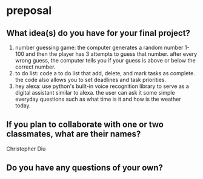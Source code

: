 # preposal

## What idea(s) do you have for your final project?

1. number guessing game: the computer generates a random number 1-100 and then the player has 3 attempts to guess that number. after every wrong guess, the computer tells you if your guess is above or below the correct number.
2. to do list: code a to do list that add, delete, and mark tasks as complete. the code also allows you to set deadlines and task priorities.
3. hey alexa: use python's built-in voice recognition library to serve as a digital assistant similar to alexa. the user can ask it some simple everyday questions such as what time is it and how is the weather today. 
   
## If you plan to collaborate with one or two classmates, what are their names?

Christopher Diu

## Do you have any questions of your own?
